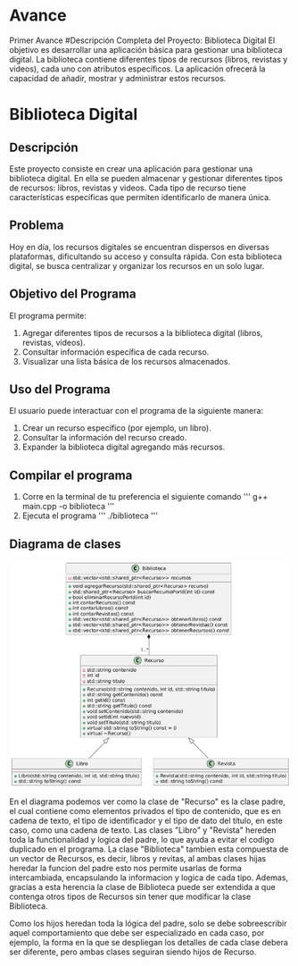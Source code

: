 # Avance
Primer Avance
#Descripción Completa del Proyecto: Biblioteca Digital
El objetivo es desarrollar una aplicación básica para gestionar una biblioteca digital. La biblioteca contiene diferentes tipos de recursos (libros, revistas y videos), cada uno con atributos específicos. La aplicación ofrecerá la capacidad de añadir, mostrar y administrar estos recursos.

# Biblioteca Digital

## Descripción
Este proyecto consiste en crear una aplicación para gestionar una biblioteca digital. En ella se pueden almacenar y gestionar diferentes tipos de recursos: libros, revistas y videos. Cada tipo de recurso tiene características específicas que permiten identificarlo de manera única.

## Problema
Hoy en día, los recursos digitales se encuentran dispersos en diversas plataformas, dificultando su acceso y consulta rápida. Con esta biblioteca digital, se busca centralizar y organizar los recursos en un solo lugar.

## Objetivo del Programa
El programa permite:
1. Agregar diferentes tipos de recursos a la biblioteca digital (libros, revistas, videos).
2. Consultar información específica de cada recurso.
3. Visualizar una lista básica de los recursos almacenados.

## Uso del Programa
El usuario puede interactuar con el programa de la siguiente manera:
1. Crear un recurso específico (por ejemplo, un libro).
2. Consultar la información del recurso creado.
3. Expander la biblioteca digital agregando más recursos.

## Compilar el programa
1. Corre en la terminal de tu preferencia el siguiente comando
'''
g++ main.cpp -o biblioteca
'''
2. Ejecuta el programa
'''
./biblioteca
'''

## Diagrama de clases
![Diagrama](diagrama_uml.png)

En el diagrama podemos ver como la clase de "Recurso" es la clase padre, el cual contiene como elementos privados el tipo de contenido, que es en cadena de texto, el tipo de identificador y el tipo de dato del título, en este caso, como una cadena de texto. Las clases "Libro" y "Revista" hereden toda la functionalidad y logica del padre, lo que ayuda a evitar el codigo duplicado en el programa. La clase "Biblioteca" tambien esta compuesta de un vector de Recursos, es decir, libros y revitas, al ambas clases hijas heredar la funcion del padre esto nos permite usarlas de forma intercambiada, encapsulando la informacion y logica de cada tipo. Ademas, gracias a esta herencia la clase de Biblioteca puede ser extendida a que contenga otros tipos de Recursos sin tener que modificar la clase Biblioteca.

Como los hijos heredan toda la lógica del padre, solo se debe sobreescribir aquel comportamiento que debe ser especializado en cada caso, por ejemplo, la forma en la que se despliegan los detalles de cada clase debera ser diferente, pero ambas clases seguiran siendo hijos de Recurso.
